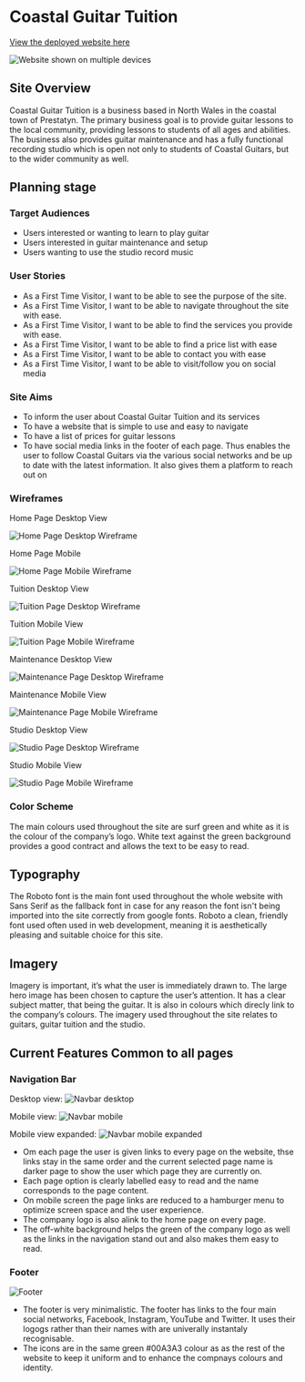 # **Coastal Guitar Tuition**

[View the deployed website here](https://dan555-33.github.io/coastal-guitar-tuition/index.html)

![Website shown on multiple devices](screenshots/all-devices.png)

## **Site Overview**

Coastal Guitar Tuition is a business based in North Wales in the coastal town of Prestatyn. The primary business goal is to provide guitar lessons to the local community, providing lessons to students of all ages and abilities. The business also provides guitar maintenance and has a fully functional recording studio which is open not only to students of Coastal Guitars, but to the wider community as well.

## **Planning stage**

### **Target Audiences**

* Users interested or wanting to learn to play guitar
* Users interested in guitar maintenance and setup
* Users wanting to use the studio record music

### **User Stories**

* As a First Time Visitor, I want to be able to see the purpose of the site.
* As a First Time Visitor, I want to be able to navigate throughout the site with ease.
* As a First Time Visitor, I want to be able to find the services you provide with ease.
* As a First Time Visitor, I want to be able to find a price list with ease
* As a First Time Visitor, I want to be able to contact you with ease
* As a First Time Visitor, I want to be able to visit/follow you on social media

### **Site Aims**

* To inform the user about Coastal Guitar Tuition and its services
* To have a website that is simple to use and easy to navigate
* To have a list of prices for guitar lessons
* To have social media links in the footer of each page. Thus enables the user to follow Coastal Guitars via the various social networks and be up to date with the latest information. It also gives them a platform to reach out on

### **Wireframes**

Home Page Desktop View

![Home Page Desktop Wireframe](wireframes/index.png)

Home Page Mobile

![Home Page Mobile Wireframe](wireframes/index-mobile.png)

Tuition Desktop View

![Tuition Page Desktop Wireframe](wireframes/tuition.png)

Tuition Mobile View

![Tuition Page Mobile Wireframe](wireframes/tuition-mobile.png)

Maintenance Desktop View

![Maintenance Page Desktop Wireframe](wireframes/maintenance.png)

Maintenance Mobile View

![Maintenance Page Mobile Wireframe](wireframes/maintenance-mobile.png)

Studio Desktop View

![Studio Page Desktop Wireframe](wireframes/studio.png)

Studio Mobile View

![Studio Page Mobile Wireframe](wireframes/studio-mobile.png)

### **Color Scheme**

The main colours used throughout the site are surf green and white as it is the colour of the company’s logo. White text against the green background provides a good contract and allows the text to be easy to read.

## **Typography**

The Roboto font is the main font used throughout the whole website with Sans Serif as the fallback font in case for any reason the font isn't being imported into the site correctly from google fonts. Roboto a clean, friendly font used often used in web development, meaning it is aesthetically pleasing and suitable choice for this site.

## **Imagery**

Imagery is important, it’s what the user is immediately drawn to. The large hero image has been chosen to capture the user’s attention. It has a clear subject matter, that being the guitar. It is also in colours which direcly link to the company’s colours. The imagery used throughout the site relates to guitars, guitar tuition and the studio.

## **Current Features Common to all pages**

### Navigation Bar

Desktop view:
![Navbar desktop](screenshots/nav-desktop.png)

Mobile view:
![Navbar mobile](screenshots/nav-mobile.png)

Mobile view expanded:
![Navbar mobile expanded](screenshots/nav-mobile-expanded.png)

* Om each page the user is given links to every page on the website, thse links stay in the same order and the current selected page name is darker page to show the user which page they are currently on.
* Each page option is clearly labelled easy to read and the name corresponds to the page content.
* On mobile screen the page links are reduced to a hamburger menu to optimize screen space and the user experience.
* The company logo is also alink to the home page on every page.
* The off-white background helps the green of the company logo as well as the links in the navigation stand out and also makes them easy to read.

### Footer

![Footer](screenshots/footer.png)

* The footer is very minimalistic. The footer has links to the four main social networks, Facebook, Instagram, YouTube and Twitter. It uses their logogs rather than their names with are univerally instantaly recognisable.
* The icons are in the same green #00A3A3 colour as as the rest of the website to keep it uniform and to enhance the compnays colours and identity.
